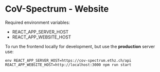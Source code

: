 # CoV-Spectrum - Website

Required environment variables:

- REACT_APP_SERVER_HOST
- REACT_APP_WEBSITE_HOST

To run the frontend locally for development, but use the **production** server use:

```
env REACT_APP_SERVER_HOST=https://cov-spectrum.ethz.ch/api REACT_APP_WEBSITE_HOST=http://localhost:3000 npm run start
```
